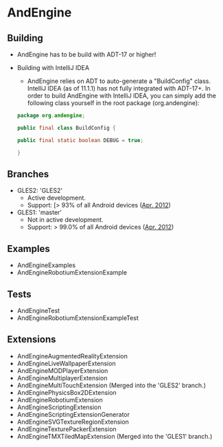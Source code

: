 # AndEngine

## Building

 * AndEngine has to be build with ADT-17 or higher!
 * Building with IntelliJ IDEA
 	* AndEngine relies on ADT to auto-generate a "BuildConfig" class. IntelliJ IDEA (as of 11.1.1) has not fully integrated with ADT-17+. In order to build AndEngine with IntelliJ IDEA, you can simply add the following class yourself in the root package (org.andengine): 
 	
 	```java
 	package org.andengine;

    public final class BuildConfig {
    
    public final static boolean DEBUG = true;
    
    }
    ```


## Branches

 * GLES2: 'GLES2'
    * Active development. 
    * Support: [> 93% of all Android devices ([Apr. 2012](http://developer.android.com/resources/dashboard/platform-versions.html))
 * GLES1: 'master'
    * Not in active development.
    * Support: > 99.0% of all Android devices ([Apr. 2012](http://developer.android.com/resources/dashboard/platform-versions.html))

## Examples

 * AndEngineExamples
 * AndEngineRobotiumExtensionExample

## Tests
 * AndEngineTest
 * AndEngineRobotiumExtensionExampleTest

## Extensions

 * AndEngineAugmentedRealityExtension
 * AndEngineLiveWallpaperExtension
 * AndEngineMODPlayerExtension
 * AndEngineMultiplayerExtension
 * AndEngineMultiTouchExtension (Merged into the 'GLES2' branch.)
 * AndEnginePhysicsBox2DExtension
 * AndEngineRobotiumExtension
 * AndEngineScriptingExtension
 * AndEngineScriptingExtensionGenerator
 * AndEngineSVGTextureRegionExtension
 * AndEngineTexturePackerExtension
 * AndEngineTMXTiledMapExtension (Merged into the 'GLES1' branch.)